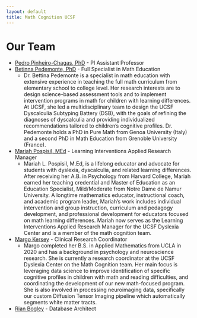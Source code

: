 ```yaml
---
layout: default
title: Math Cognition UCSF
---
```


# Our Team

* [Pedro Pinheiro-Chagas, PhD](https://scholar.google.com/citations?user=XVsftdsAAAAJ&hl) - PI Assistant Professor
* [Betinna Pedemonte, PhD](https://memory.ucsf.edu/people/bettina-pedemonte) - Full Specialist in Math Education
  - Dr. Bettina Pedemonte is a specialist in math education with extensive experience in teaching the full math curriculum from elementary school to college level. Her research interests are to design science-based assessment tools and to implement intervention programs in math for children with learning differences. At UCSF, she led a multidisciplinary team to design the UCSF Dyscalculia Subtyping Battery (DSB), with the goals of refining the diagnoses of dyscalculia and providing individualized recommendations tailored to children’s cognitive profiles. Dr. Pedemonte holds a PhD in Pure Math from Genoa University (Italy) and a second PhD in Math Education from Grenoble University (France).
* [Mariah Pospisil, MEd](https://memory.ucsf.edu/people/mariah-pospisil) - Learning Interventions Applied Research Manager
  - Mariah L. Pospisil, M.Ed, is a lifelong educator and advocate for students with dyslexia, dyscalculia, and related learning differences. After receiving her A.B. in Psychology from Harvard College, Mariah earned her teaching credential and Master of Education as an Education Specialist, Mild/Moderate from Notre Dame de Namur University. A longtime mathematics educator, instructional coach, and academic program leader, Mariah’s work includes individual intervention and group instruction, curriculum and pedagogy development, and professional development for educators focused on math learning differences. Mariah now serves as the Learning Interventions Applied Research Manager for the UCSF Dyslexia Center and is a member of the math cognition team.
* [Margo Kersey](https://profiles.ucsf.edu/margo.kersey) - Clinical Research Coordinator
  - Margo completed her B.S. in Applied Mathematics from UCLA in 2020 and has a background in psychology and neuroscience research. She is currently a research coordinator at the UCSF Dyslexia Center on the Math Cognition team. Her main focus is leveraging data science to improve identification of specific cognitive profiles in children with math and reading difficulties, and coordinating the development of our new math-focused program. She is also involved in processing neuroimaging data, specifically our custom Diffusion Tensor Imaging pipeline which automatically segments white matter tracts.  
* [Rian Bogley](https://profiles.ucsf.edu/rian.bogley) - Database Architect
